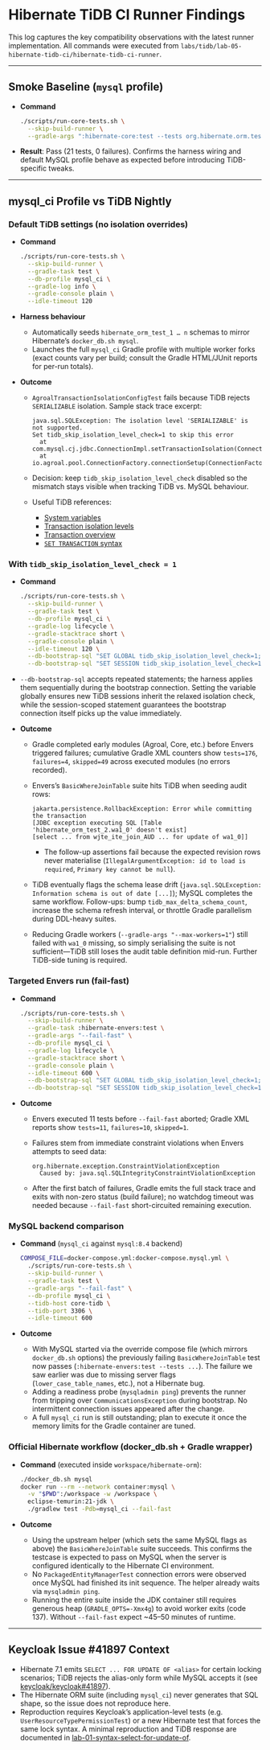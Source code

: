 # Hibernate TiDB CI Runner Findings

This log captures the key compatibility observations with the latest runner implementation. All commands were executed from `labs/tidb/lab-05-hibernate-tidb-ci/hibernate-tidb-ci-runner`.

---

## Smoke Baseline (`mysql` profile)

- **Command**

  ```bash
  ./scripts/run-core-tests.sh \
    --skip-build-runner \
    --gradle-args ":hibernate-core:test --tests org.hibernate.orm.test.property.GetAndIsVariantGetterTest"
  ```

- **Result**: Pass (21 tests, 0 failures). Confirms the harness wiring and default MySQL profile behave as expected before introducing TiDB-specific tweaks.

---

## mysql_ci Profile vs TiDB Nightly

### Default TiDB settings (no isolation overrides)

- **Command**

  ```bash
  ./scripts/run-core-tests.sh \
    --skip-build-runner \
    --gradle-task test \
    --db-profile mysql_ci \
    --gradle-log info \
    --gradle-console plain \
    --idle-timeout 120
  ```

- **Harness behaviour**
  - Automatically seeds `hibernate_orm_test_1 … n` schemas to mirror Hibernate’s `docker_db.sh mysql`.
  - Launches the full `mysql_ci` Gradle profile with multiple worker forks (exact counts vary per build; consult the Gradle HTML/JUnit reports for per-run totals).

- **Outcome**
  - `AgroalTransactionIsolationConfigTest` fails because TiDB rejects `SERIALIZABLE` isolation. Sample stack trace excerpt:

    ```log
    java.sql.SQLException: The isolation level 'SERIALIZABLE' is not supported.
    Set tidb_skip_isolation_level_check=1 to skip this error
      at com.mysql.cj.jdbc.ConnectionImpl.setTransactionIsolation(ConnectionImpl.java:2406)
      at io.agroal.pool.ConnectionFactory.connectionSetup(ConnectionFactory.java:249)
    ```

  - Decision: keep `tidb_skip_isolation_level_check` disabled so the mismatch stays visible when tracking TiDB vs. MySQL behaviour.
  - Useful TiDB references:
    - [System variables](https://docs.pingcap.com/tidb/v8.5/system-variables/)
    - [Transaction isolation levels](https://docs.pingcap.com/tidb/v8.5/transaction-isolation-levels/)
    - [Transaction overview](https://docs.pingcap.com/tidb/v8.5/dev-guide-transaction-overview/)
    - [`SET TRANSACTION` syntax](https://docs.pingcap.com/tidb/v8.5/sql-statement-set-transaction/)

### With `tidb_skip_isolation_level_check = 1`

- **Command**

  ```bash
  ./scripts/run-core-tests.sh \
    --skip-build-runner \
    --gradle-task test \
    --db-profile mysql_ci \
    --gradle-log lifecycle \
    --gradle-stacktrace short \
    --gradle-console plain \
    --idle-timeout 120 \
    --db-bootstrap-sql "SET GLOBAL tidb_skip_isolation_level_check=1;" \
    --db-bootstrap-sql "SET SESSION tidb_skip_isolation_level_check=1;"
  ```

- `--db-bootstrap-sql` accepts repeated statements; the harness applies them sequentially during the bootstrap connection. Setting the variable globally ensures new TiDB sessions inherit the relaxed isolation check, while the session-scoped statement guarantees the bootstrap connection itself picks up the value immediately.

- **Outcome**
  - Gradle completed early modules (Agroal, Core, etc.) before Envers triggered failures; cumulative Gradle XML counters show `tests=176`, `failures=4`, `skipped=49` across executed modules (no errors recorded).
  - Envers’s `BasicWhereJoinTable` suite hits TiDB when seeding audit rows:

    ```log
    jakarta.persistence.RollbackException: Error while committing the transaction
    [JDBC exception executing SQL [Table 'hibernate_orm_test_2.wa1_0' doesn't exist]
    [select ... from wjte_ite_join_AUD ... for update of wa1_0]]
    ```

    - The follow-up assertions fail because the expected revision rows never materialise (`IllegalArgumentException: id to load is required`, `Primary key cannot be null`).

  - TiDB eventually flags the schema lease drift (`java.sql.SQLException: Information schema is out of date [...]`); MySQL completes the same workflow. Follow-ups: bump `tidb_max_delta_schema_count`, increase the schema refresh interval, or throttle Gradle parallelism during DDL-heavy suites.
  - Reducing Gradle workers (`--gradle-args "--max-workers=1"`) still failed with `wa1_0` missing, so simply serialising the suite is not sufficient—TiDB still loses the audit table definition mid-run. Further TiDB-side tuning is required.

### Targeted Envers run (fail-fast)

- **Command**

  ```bash
  ./scripts/run-core-tests.sh \
    --skip-build-runner \
    --gradle-task :hibernate-envers:test \
    --gradle-args "--fail-fast" \
    --db-profile mysql_ci \
    --gradle-log lifecycle \
    --gradle-stacktrace short \
    --gradle-console plain \
    --idle-timeout 600 \
    --db-bootstrap-sql "SET GLOBAL tidb_skip_isolation_level_check=1;" \
    --db-bootstrap-sql "SET SESSION tidb_skip_isolation_level_check=1;"
  ```

- **Outcome**
  - Envers executed 11 tests before `--fail-fast` aborted; Gradle XML reports show `tests=11`, `failures=10`, `skipped=1`.
  - Failures stem from immediate constraint violations when Envers attempts to seed data:

    ```log
    org.hibernate.exception.ConstraintViolationException
      Caused by: java.sql.SQLIntegrityConstraintViolationException
    ```

  - After the first batch of failures, Gradle emits the full stack trace and exits with non-zero status (build failure); no watchdog timeout was needed because `--fail-fast` short-circuited remaining execution.

### MySQL backend comparison

- **Command** (`mysql_ci` against `mysql:8.4` backend)

  ```bash
  COMPOSE_FILE=docker-compose.yml:docker-compose.mysql.yml \
    ./scripts/run-core-tests.sh \
    --skip-build-runner \
    --gradle-task test \
    --gradle-args "--fail-fast" \
    --db-profile mysql_ci \
    --tidb-host core-tidb \
    --tidb-port 3306 \
    --idle-timeout 600
  ```

- **Outcome**
  - With MySQL started via the override compose file (which mirrors `docker_db.sh` options) the previously failing `BasicWhereJoinTable` test now passes (`:hibernate-envers:test --tests ...`). The failure we saw earlier was due to missing server flags (`lower_case_table_names`, etc.), not a Hibernate bug.
  - Adding a readiness probe (`mysqladmin ping`) prevents the runner from tripping over `CommunicationsException` during bootstrap. No intermittent connection issues appeared after the change.
  - A full `mysql_ci` run is still outstanding; plan to execute it once the memory limits for the Gradle container are tuned.

### Official Hibernate workflow (docker_db.sh + Gradle wrapper)

- **Command** (executed inside `workspace/hibernate-orm`):

  ```bash
  ./docker_db.sh mysql
  docker run --rm --network container:mysql \
    -v "$PWD":/workspace -w /workspace \
    eclipse-temurin:21-jdk \
    ./gradlew test -Pdb=mysql_ci --fail-fast
  ```

- **Outcome**
  - Using the upstream helper (which sets the same MySQL flags as above) the `BasicWhereJoinTable` suite succeeds. This confirms the testcase is expected to pass on MySQL when the server is configured identically to the Hibernate CI environment.
  - No `PackagedEntityManagerTest` connection errors were observed once MySQL had finished its init sequence. The helper already waits via `mysqladmin ping`.
  - Running the entire suite inside the JDK container still requires generous heap (`GRADLE_OPTS=-Xmx4g`) to avoid worker exits (code 137). Without `--fail-fast` expect ~45–50 minutes of runtime.

---

## Keycloak Issue #41897 Context

- Hibernate 7.1 emits `SELECT ... FOR UPDATE OF <alias>` for certain locking scenarios; TiDB rejects the alias-only form while MySQL accepts it (see [keycloak/keycloak#41897](https://github.com/keycloak/keycloak/issues/41897)).
- The Hibernate ORM suite (including `mysql_ci`) never generates that SQL shape, so the issue does not reproduce here.
- Reproduction requires Keycloak’s application-level tests (e.g. `UserResourceTypePermissionTest`) or a new Hibernate test that forces the same lock syntax. A minimal reproduction and TiDB response are documented in [lab-01-syntax-select-for-update-of](https://github.com/alastori/tidb-sandbox/blob/main/labs/tidb/lab-01-syntax-select-for-update-of/lab-01-syntax-select-for-update-of.md).
